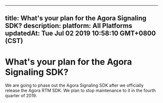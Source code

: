 
---
title: What's your plan for the Agora Signaling SDK?
description: 
platform: All Platforms
updatedAt: Tue Jul 02 2019 10:58:10 GMT+0800 (CST)
---
# What's your plan for the Agora Signaling SDK?
We are going to phase out the Agora Signaling SDK after we officially release the Agora RTM SDK. We plan to stop maintenance to it in the fourth quarter of 2019. 
